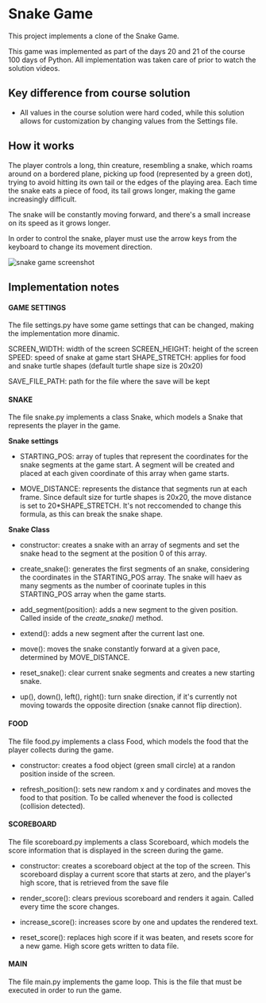 # Snake Game

This project implements a clone of the Snake Game.

This game was implemented as part of the days 20 and 21 of the course 100 days of Python. All implementation was taken care of prior to watch the solution videos.

## Key difference from course solution

- All values in the course solution were hard coded, while this solution allows for customization by changing values from the Settings file.

## How it works

The player controls a long, thin creature, resembling a snake, which roams around on a bordered plane, picking up food (represented by a green dot), trying to avoid hitting its own tail or the edges of the playing area. Each time the snake eats a piece of food, its tail grows longer, making the game increasingly difficult.

The snake will be constantly moving forward, and there's a small increase on its speed as it grows longer.

In order to control the snake, player must use the arrow keys from the keyboard to change its movement direction.

![snake game screenshot](https://github.com/thaismca/Python-Practices/blob/0eecb05e73e617c610074589f93e1a0d17297b84/Udemy%20-%20100%20days%20of%20Python/Intermediate%20sections/day-20-21_snake-game/snake_screenshot.png?raw=true)

## Implementation notes

#### GAME SETTINGS

The file settings.py have some game settings that can be changed, making the implementation more dinamic.

SCREEN_WIDTH: width of the screen
SCREEN_HEIGHT: height of the screen
SPEED: speed of snake at game start
SHAPE_STRETCH: applies for food and snake turtle shapes (default turtle shape size is 20x20)

SAVE_FILE_PATH: path for the file where the save will be kept

#### SNAKE

The file snake.py implements a class Snake, which models a Snake that represents the player in the game.

__Snake settings__

- STARTING_POS: array of tuples that represent the coordinates for the snake segments at the game start. A segment will be created and placed at each given coordinate of this array when game starts.

- MOVE_DISTANCE: represents the distance that segments run at each frame. Since default size for turtle shapes is 20x20, the move distance is set to 20*SHAPE_STRETCH. It's not reccomended to change this formula, as this can break the snake shape.

__Snake Class__

- constructor: creates a snake with an array of segments and set the snake head to the segment at the position 0 of this array.

- create_snake(): generates the first segments of an snake, considering the coordinates in the STARTING_POS array. The snake will haev as many segments as the number of coorinate tuples in this STARTING_POS array when the game starts.

- add_segment(position): adds a new segment to the given position. Called inside of the _create_snake()_ method.

- extend(): adds a new segment after the current last one.

- move(): moves the snake constantly forward at a given pace, determined by MOVE_DISTANCE.

- reset_snake(): clear current snake segments and creates a new starting snake.

- up(), down(), left(), right(): turn snake direction, if it's currently not moving towards the opposite direction (snake cannot flip direction).

#### FOOD

The file food.py implements a class Food, which models the food that the player collects during the game.

- constructor: creates a food object (green small circle) at a randon position inside of the screen.

- refresh_position(): sets new random x and y cordinates and moves the food to that position. To be called whenever the food is collected (collision detected).

#### SCOREBOARD

The file scoreboard.py implements a class Scoreboard, which models the score information that is displayed in the screen during the game.

- constructor: creates a scoreboard object at the top of the screen. This scoreboard display a current score that starts at zero, and the player's high score, that is retrieved from the save file

- render_score(): clears previous scoreboard and renders it again. Called every time the score changes.

- increase_score(): increases score by one and updates the rendered text.

- reset_score(): replaces high score if it was beaten, and resets score for a new game. High score gets written to data file.

#### MAIN

The file main.py implements the game loop. This is the file that must be executed in order to run the game.



